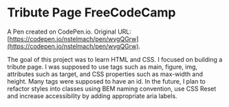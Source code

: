 # Tribute Page FreeCodeCamp

A Pen created on CodePen.io. Original URL: [https://codepen.io/nstelmach/pen/wvgQGrw](https://codepen.io/nstelmach/pen/wvgQGrw).

The goal of this project was to learn HTML and CSS. I focused on building a tribute page. I was supposed to use tags such as main, figure, img, attributes such as target, and CSS properties such as max-width and height. Many tags were supposed to have an id. In the future, I plan to refactor styles into classes using BEM naming convention, use CSS Reset and increase accessibility by adding appropriate aria labels.

